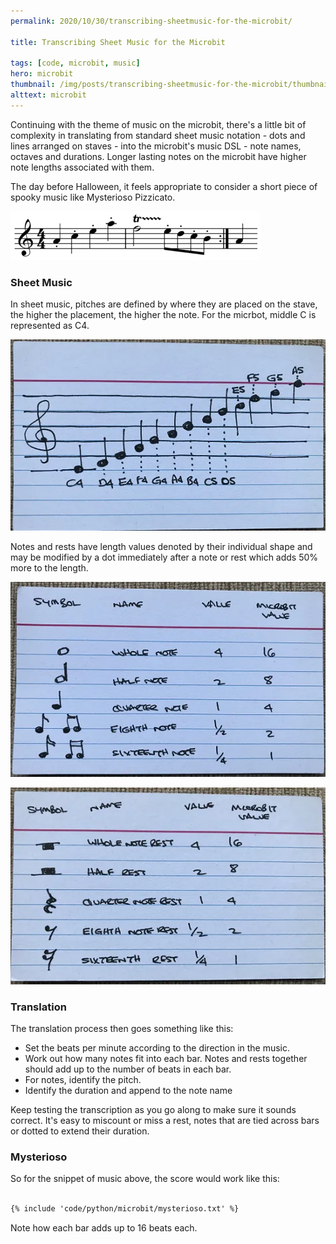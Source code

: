 ```yaml
---
permalink: 2020/10/30/transcribing-sheetmusic-for-the-microbit/

title: Transcribing Sheet Music for the Microbit

tags: [code, microbit, music]
hero: microbit
thumbnail: /img/posts/transcribing-sheetmusic-for-the-microbit/thumbnail-420x255.webp
alttext: microbit
---
```


Continuing with the theme of music on the microbit, there's a little bit of complexity in translating from standard
sheet music notation - dots and lines arranged on staves - into the microbit's music DSL - note names, octaves and durations.
Longer lasting notes on the microbit have higher note lengths associated with them.

The day before Halloween, it feels appropriate to consider a short piece of spooky music like Mysterioso Pizzicato.

![sheet music](/img/posts/transcribing-sheetmusic-for-the-microbit/mysterioso-pizzicato.webp)

### Sheet Music

In sheet music, pitches are defined by where they are placed on the stave, the higher the placement, the higher the note. For the
micrbot, middle C is represented as C4.

![treble clef](/img/posts/transcribing-sheetmusic-for-the-microbit/treble-clef.webp)

Notes and rests have length values denoted by their individual shape and may be modified by a dot immediately after a note or rest
which adds 50% more to the length.

![notes](/img/posts/transcribing-sheetmusic-for-the-microbit/notes.webp)

![rests](/img/posts/transcribing-sheetmusic-for-the-microbit/rests.webp)

### Translation

The translation process then goes something like this:

- Set the beats per minute according to the direction in the music.
- Work out how many notes fit into each bar. Notes and rests together should add up to the number of beats in each bar.
- For notes, identify the pitch.
- Identify the duration and append to the note name

Keep testing the transcription as you go along to make sure it sounds correct. It's easy to miscount or miss a rest, notes that are tied
across bars or dotted to extend their duration.

### Mysterioso

So for the snippet of music above, the score would work like this:

```txt

{% include 'code/python/microbit/mysterioso.txt' %}

```

Note how each bar adds up to 16 beats each.

